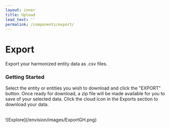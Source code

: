 ```yaml
---
layout: inner
title: Upload
lead_text: ''
permalink: /components/export/
---
```


# Export

Export your harmonized entity data as .csv files.

### Getting Started

Select the entity or entities you wish to download and click the "EXPORT" button.  Once ready for download,  a zip file will be made available for you to save of your selected data. Click the cloud icon in the Exports section to download your data.

<br> 
![Explore](/envision/images/ExportGH.png)
<br>
